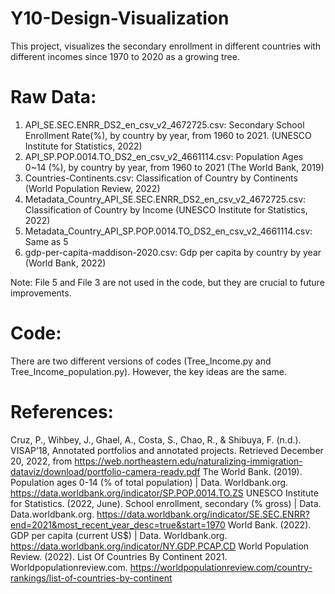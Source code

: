 # Y10-Design-Visualization
This project, visualizes the secondary enrollment in different countries with different incomes since 1970 to 2020 as a growing tree.

# Raw Data:
1. API_SE.SEC.ENRR_DS2_en_csv_v2_4672725.csv: Secondary School Enrollment Rate(%), by country by year, from 1960 to 2021. (UNESCO Institute for Statistics, 2022)
2. API_SP.POP.0014.TO_DS2_en_csv_v2_4661114.csv: Population Ages 0~14 (%), by country by year, from 1960 to 2021 (The World Bank, 2019)
3. Countries-Continents.csv: Classification of Country by Continents (World Population Review, 2022)
4. Metadata_Country_API_SE.SEC.ENRR_DS2_en_csv_v2_4672725.csv: Classification of Country by Income (UNESCO Institute for Statistics, 2022)
5. Metadata_Country_API_SP.POP.0014.TO_DS2_en_csv_v2_4661114.csv: Same as 5
6. gdp-per-capita-maddison-2020.csv: Gdp per capita by country by year (World Bank, 2022)

Note: File 5 and File 3 are not used in the code, but they are crucial to future improvements.

# Code:
There are two different versions of codes (Tree_Income.py and Tree_Income_population.py). However, the key ideas are the same.

# References:
  Cruz, P., Wihbey, J., Ghael, A., Costa, S., Chao, R., & Shibuya, F. (n.d.). VISAP’18, Annotated portfolios and annotated projects. Retrieved December 20, 2022, from https://web.northeastern.edu/naturalizing-immigration-dataviz/download/portfolio-camera-ready.pdf
  The World Bank. (2019). Population ages 0-14 (% of total population) | Data. Worldbank.org. https://data.worldbank.org/indicator/SP.POP.0014.TO.ZS
  UNESCO Institute for Statistics. (2022, June). School enrollment, secondary (% gross) | Data. Data.worldbank.org. https://data.worldbank.org/indicator/SE.SEC.ENRR?end=2021&most_recent_year_desc=true&start=1970
  World Bank. (2022). GDP per capita (current US$) | Data. Worldbank.org. https://data.worldbank.org/indicator/NY.GDP.PCAP.CD
  World Population Review. (2022). List Of Countries By Continent 2021. Worldpopulationreview.com. https://worldpopulationreview.com/country-rankings/list-of-countries-by-continent
